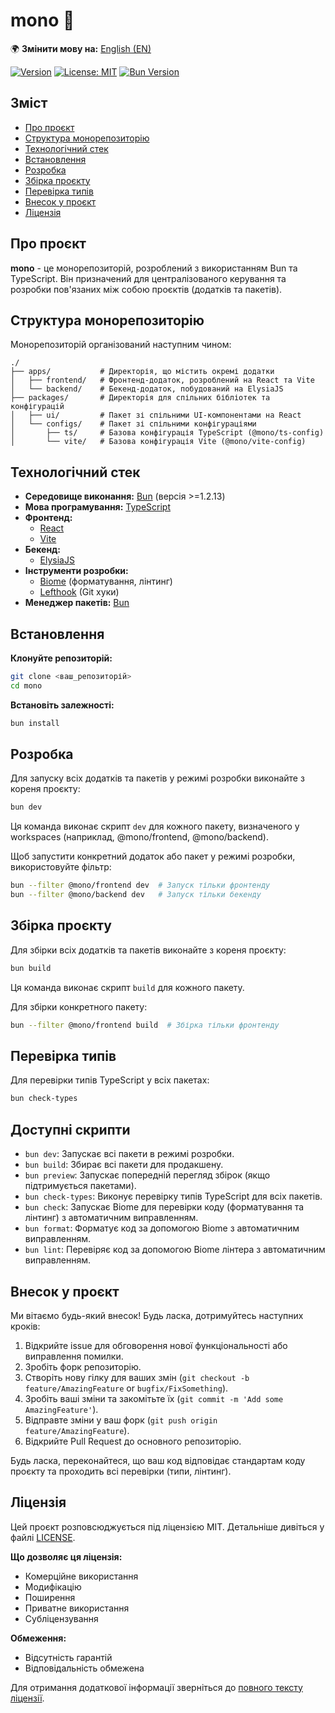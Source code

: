 # mono 🚀

🌍 **Змінити мову на:** [English (EN)](./README.md)

[![Version](https://img.shields.io/github/package-json/v/livegp/mono)](https://github.com/livegp/mono) [![License: MIT](https://img.shields.io/badge/License-MIT-yellow.svg)](https://opensource.org/licenses/MIT) [![Bun Version](https://img.shields.io/badge/bun-%3E%3D1.2.13-orange)](https://bun.sh/)

## Зміст

- [Про проєкт](#про-проєкт)
- [Структура монорепозиторію](#структура-монорепозиторію)
- [Технологічний стек](#технологічний-стек)
- [Встановлення](#встановлення)
- [Розробка](#розробка)
- [Збірка проєкту](#збірка-проєкту)
- [Перевірка типів](#перевірка-типів)
- [Внесок у проєкт](#внесок-у-проєкт)
- [Ліцензія](#ліцензія)

## Про проєкт

**mono** - це монорепозиторій, розроблений з використанням Bun та TypeScript. Він призначений для централізованого керування та розробки пов'язаних між собою проєктів (додатків та пакетів).

## Структура монорепозиторію

Монорепозиторій організований наступним чином:

```tree
./
├── apps/           # Директорія, що містить окремі додатки
│   ├── frontend/   # Фронтенд-додаток, розроблений на React та Vite
│   └── backend/    # Бекенд-додаток, побудований на ElysiaJS
├── packages/       # Директорія для спільних бібліотек та конфігурацій
│   ├── ui/         # Пакет зі спільними UI-компонентами на React
│   └── configs/    # Пакет зі спільними конфігураціями
│       ├── ts/     # Базова конфігурація TypeScript (@mono/ts-config)
│       └── vite/   # Базова конфігурація Vite (@mono/vite-config)
```

## Технологічний стек

- **Середовище виконання:** [Bun](https://bun.sh/) (версія >=1.2.13)
- **Мова програмування:** [TypeScript](https://www.typescriptlang.org/)
- **Фронтенд:**
  - [React](https://react.dev/)
  - [Vite](https://vitejs.dev/)
- **Бекенд:**
  - [ElysiaJS](https://elysiajs.com/)
- **Інструменти розробки:**
  - [Biome](https://biomejs.dev/) (форматування, лінтинг)
  - [Lefthook](https://github.com/evilmartians/lefthook) (Git хуки)
- **Менеджер пакетів:** [Bun](https://bun.sh/)

## Встановлення

**Клонуйте репозиторій:**

```bash
git clone <ваш_репозиторій>
cd mono
```

**Встановіть залежності:**

```bash
bun install
```

## Розробка

Для запуску всіх додатків та пакетів у режимі розробки виконайте з кореня проєкту:

```bash
bun dev
```

Ця команда виконає скрипт `dev` для кожного пакету, визначеного у workspaces (наприклад, @mono/frontend, @mono/backend).

Щоб запустити конкретний додаток або пакет у режимі розробки, використовуйте фільтр:

```bash
bun --filter @mono/frontend dev  # Запуск тільки фронтенду
bun --filter @mono/backend dev   # Запуск тільки бекенду
```

## Збірка проєкту

Для збірки всіх додатків та пакетів виконайте з кореня проєкту:

```bash
bun build
```

Ця команда виконає скрипт `build` для кожного пакету.

Для збірки конкретного пакету:

```bash
bun --filter @mono/frontend build  # Збірка тільки фронтенду
```

## Перевірка типів

Для перевірки типів TypeScript у всіх пакетах:

```bash
bun check-types
```

## Доступні скрипти

- `bun dev`: Запускає всі пакети в режимі розробки.
- `bun build`: Збирає всі пакети для продакшену.
- `bun preview`: Запускає попередній перегляд збірок (якщо підтримується пакетами).
- `bun check-types`: Виконує перевірку типів TypeScript для всіх пакетів.
- `bun check`: Запускає Biome для перевірки коду (форматування та лінтинг) з автоматичним виправленням.
- `bun format`: Форматує код за допомогою Biome з автоматичним виправленням.
- `bun lint`: Перевіряє код за допомогою Biome лінтера з автоматичним виправленням.

## Внесок у проєкт

Ми вітаємо будь-який внесок! Будь ласка, дотримуйтесь наступних кроків:

1. Відкрийте issue для обговорення нової функціональності або виправлення помилки.
2. Зробіть форк репозиторію.
3. Створіть нову гілку для ваших змін (`git checkout -b feature/AmazingFeature` or `bugfix/FixSomething`).
4. Зробіть ваші зміни та закомітьте їх (`git commit -m 'Add some AmazingFeature'`).
5. Відправте зміни у ваш форк (`git push origin feature/AmazingFeature`).
6. Відкрийте Pull Request до основного репозиторію.

Будь ласка, переконайтеся, що ваш код відповідає стандартам коду проєкту та проходить всі перевірки (типи, лінтинг).

## Ліцензія

Цей проєкт розповсюджується під ліцензією MIT. Детальніше дивіться у файлі [LICENSE](LICENSE).

**Що дозволяє ця ліцензія:**

- Комерційне використання
- Модифікацію
- Поширення
- Приватне використання
- Субліцензування

**Обмеження:**

- Відсутність гарантій
- Відповідальність обмежена

Для отримання додаткової інформації зверніться до [повного тексту ліцензії](LICENSE).
